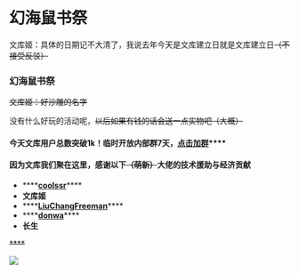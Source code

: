 # 幻海鼠书祭

文库姬：具体的日期记不大清了，我说去年今天是文库建立日就是文库建立日~~（不接受反驳）~~

### 幻海鼠书祭

~~文库姬：好沙雕的名字~~

没有什么好玩的活动呢，~~以后如果有钱的话会送一点实物吧（大概）~~

#### 今天文库用户总数突破**1k！临时开放内部群7天，**[**点击加群**](https://jq.qq.com/?_wv=1027&k=ZvsyTBqS)\*\*\*\*

#### **因为文库我们聚在这里，感谢以下**~~**（萌新）**~~**大佬的技术援助与经济贡献**

* \*\*\*\*[**coolssr**](https://github.com/coolssr)\*\*\*\*
* **文库姬**
* \*\*\*\*[**LiuChangFreeman**](https://github.com/LiuChangFreeman)\*\*\*\*
* \*\*\*\*[**donwa**](https://github.com/donwa)\*\*\*\*
* **长生**

~~\*\*\*\*~~

![](https://pic.downk.cc/item/5f14063514195aa594ccd21d.gif)

